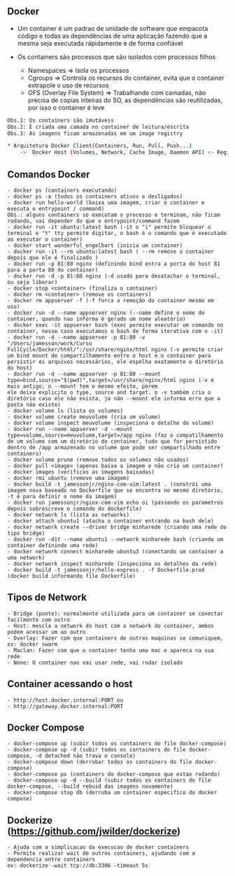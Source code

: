 ## Docker

- Um container é um padrao de unidade de software que empacota código e todas as dependências de uma aplicação fazendo que a mesma seja executada rápidamente e de forma confiável

- Os containers são processos que são isolados com processos filhos
	- Namespaces => Isola os processos
	- Cgroups => Controla os recursos do container, evita que o container extrapole o uso de recursos
	- OFS (Overlay File System) => Trabalhando com camadas, não precisa de copias inteiras do SO, as 		dependências são reutilizadas, por isso o container é leve

```sh	
Obs.1: Os containers são imutáveis
Obs.2: É criada uma camada no container de leitura/escrita
Obs.3: As imagens ficam armazenadas em um image registry
```
```sh
* Arquitetura Docker Client(Containers, Run, Pull, Push...) 	
	->	Docker Host (Volumes, Network, Cache Image, Daemon API)	<- Registry (Images)
```

## Comandos Docker

	- docker ps (containers executando)
	- docker ps -a (todos os containers ativos e desligados)
	- docker run hello-world (baixa uma imagem, criar o container e executa o entrypoint / command)
	Obs.: alguns containers so executam o processo e terminam, não ficam rodando, vai depender do que o entrypoint/command fazem
	- docker run -it ubuntu:latest bash (-it o "i" permite bloquear o terminal e "t" tty permite digitar, o bash é o comando que é executado ao executar o container)
	- docker start wonderful_engelbart (inicia um container)
	- docker run -it --rm ubuntu:latest bash ( --rm remove o container depois que ele é finalizado )
	- docker run -p 81:80 nginx (definindo bind entra a porta do host 81 para a porta 80 do container)
	- docker run -d -p 81:80 nginx (-d usado para desatachar o terminal, ou seja liberar)
	- docker stop <container> (finaliza o container)
	- docker rm <container> (remove os containers)
	- docker rm appserver -f (-f forca a remoção do container mesmo em uso)
	- docker run -d --name appserver nginx (--name define o nome do container, quando nao informa é gerado um nome aleatório)
	- docker exec -it appserver bash (exec permite executar um comando no container, nesse caso executamos o bash de forma iterativa com o -it)
	- docker run -d --name appserver -p 81:80 -v "/Users/jamesson/work/Curso FullCycle/Docker/html/":/usr/share/nginx/html nginx (-v permite criar um bind mount de compartilhamento entre o host e o container para persistir os arquivos necessários, ele espelha exatamente o diretório do host)
	- docker run -d --name appserver -p 81:80 --mount type=bind,source="$(pwd)",target=/usr/share/nginx/html nginx (-v é mais antigo, o --mount tem o mesmo efeito, porem
	ele deixa explicito o type, source and target. o -v também cria o diretório caso ele não exista, ja não --mount ele informa erro que a pasta não existe)
	- docker volume ls (lista os volumes)
	- docker volume create meuvolume (cria um volume)
	- docker volume inspect meuvolume (inspeciona o detalhe do volume)
	- docker run --name appserver -d --mount type=volume,source=meuvolume,target=/app nginx (faz o compatilhamento de um volume com um diretório do container, tudo que for persistido dentro de /app armazenado no volume que pode ser compartilhado entre containers)
	- docker volume prune (remove todos os volumes não usados)
	- docker pull <image> (apenas baixa a imagem e não cria um container)
	- docker images (verificas as imagens baixadas)
	- docker rmi ubuntu (remove uma imagem)
	- docker build -t jamessonjr/nginx-com-vim:latest . (constrói uma imagem nova baseado no Dockerfile que se encontra no mesmo diretório, -t é para definir o nome da imagem)
	- docker run jamessonjr/nginx-com-vim echo oi (passando os parametros depois sobrescreve o comando do dockerfile)
	- docker network ls (lista as networks)
	- docker attach ubuntu1 (atacha o container entrando na bash dele)
	- docker network create --driver bridge minharede (criando uma rede do tipo bridge)
	- docker run -dit --name ubuntu1 --network minharede bash (criando um container definindo uma rede)
	- docker network connect minharede ubuntu3 (conectando um container a uma network)
	- docker network inspect minharede (inspeciona os detalhes da rede)
	- docker build -t jamessonjr/hello-express . -f Dockerfile.prod (docker build informando file Dockerfile)

## Tipos de Network
	- Bridge (ponte): normalmente utilizada para um container se conectar facilmente com outro
	- Host: mescla a network do host com a network do container, ambos podem acessar um ao outro
	- Overlay: Fazer com que containers de outras maquinas se comuniquem, ex: docker swarm
	- Maclan: Fazer com que o container tenha uma mac e apareca na sua rede
	- None: O container nao vai usar rede, vai rodar isolado

## Container acessando o host
	- http://host.docker.internal:PORT ou
	- http://gateway.docker.internal:PORT

## Docker Compose
	- docker-compose up (subir todos os containers do file docker-compose)
	- docker-compose up -d (subir todos os containers do file docker-compose, -d detached não trava o console)
	- docker-compose down (derrubar todos os containers do file docker-compose)
	- docker-compose ps (containers do docker-compose que estao rodando)
	- docker-compose up -d --build (subir todos os containers do file docker-compose, --build rebuid das imagens novamente) 
	- docker-compose stop db (derruba um container especifico do docker compose)

## Dockerize (https://github.com/jwilder/dockerize)
	- Ajuda com a simplicacao da execucao de docker containers
	- Permite realizar wait de outros containers, ajudando com a dependencia entre containers
	ex: dockerize -wait tcp://db:3306 -timeout 5s 